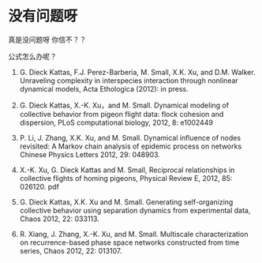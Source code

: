 # 没有问题呀

真是没问题呀
你信不？？

公式怎么办呢？

1.   G. Dieck Kattas, F.J. Perez-Barberia, M. Small, X.K. Xu, and D.M. Walker. Unraveling complexity in interspecies interaction through nonlinear dynamical models, Acta Ethologica (2012): in press.

2.   G. Dieck Kattas, X.-K. Xu，and M. Small. Dynamical modeling of collective behavior from pigeon flight data: flock cohesion and dispersion, PLoS computational biology, 2012, 8: e1002449

3.    P. Li, J. Zhang, X.K. Xu, and M. Small. Dynamical influence of nodes revisited: A Markov chain analysis of epidemic process on networks Chinese Physics Letters 2012, 29: 048903.

4.    X.-K. Xu, G. Dieck Kattas and M. Small, Reciprocal relationships in collective flights of homing pigeons, Physical Review E, 2012, 85: 026120. pdf

5.   G. Dieck Kattas, X.K. Xu and M. Small. Generating self-organizing collective behavior using separation dynamics from experimental data, Chaos 2012, 22: 033113.

6.   R. Xiang, J. Zhang, X.-K. Xu, and M. Small. Multiscale characterization on recurrence-based phase space networks constructed from time series, Chaos 2012, 22: 013107.